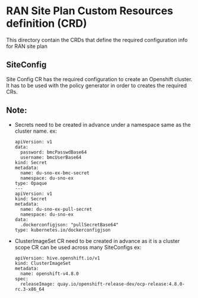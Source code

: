 # RAN Site Plan Custom Resources definition (CRD)

This directory contain the CRDs that define the required configuration info for RAN site plan

## SiteConfig

Site Config CR has the required configuration to create an Openshift cluster. It has to be used with the policy generator in order to creates the required CRs.

## Note:
  - Secrets need to be created in advance under a namespace same as the cluster name.
    ex:
      ```
      apiVersion: v1
      data:
        password: bmcPasswdBase64
        username: bmcUserBase64
      kind: Secret
      metadata:
        name: du-sno-ex-bmc-secret
        namespace: du-sno-ex
      type: Opaque
      ---
      apiVersion: v1
      kind: Secret
      metadata:
        name: du-sno-ex-pull-secret
        namespace: du-sno-ex
      data:
        .dockerconfigjson: "pullSecretBase64"
      type: kubernetes.io/dockerconfigjson
      ```
  - ClusterImageSet CR need to be created in advance as it is a cluster scope CR can be used across many SiteConfigs
    ex:
      ```
      apiVersion: hive.openshift.io/v1
      kind: ClusterImageSet
      metadata:
        name: openshift-v4.8.0
      spec:
        releaseImage: quay.io/openshift-release-dev/ocp-release:4.8.0-rc.3-x86_64
      ```